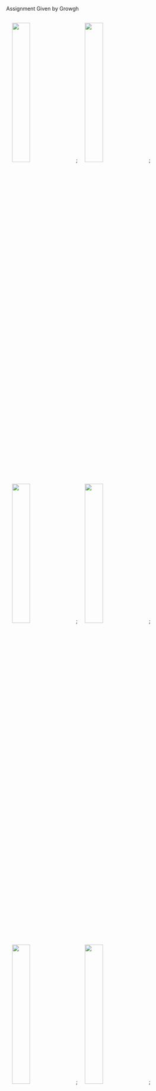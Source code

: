 Assignment Given by Growgh

<img src="https://github.com/thundra0308/Growgh-Assignment/assets/103625079/679496e3-6c52-4720-b2ca-9d5af4b83a64?raw=true" style="width: 31%;margin:16px;" />;
<img src="https://github.com/thundra0308/Growgh-Assignment/assets/103625079/03623c92-2dac-45f4-ae97-c01ba514b1ec?raw=true" style="width: 31%;margin:16px;" />;
<img src="https://github.com/thundra0308/Growgh-Assignment/assets/103625079/52dcfbb6-4881-4f02-a132-527f60ae5c66?raw=true" style="width: 31%;margin:16px;" />;
<img src="https://github.com/thundra0308/Growgh-Assignment/assets/103625079/b3a8ae07-9b20-49f1-8537-c0b4e02aaed1?raw=true" style="width: 31%;margin:16px;" />;
<img src="https://github.com/thundra0308/Growgh-Assignment/assets/103625079/01e46275-dcaa-4d95-aed6-06813b5e6144?raw=true" style="width: 31%;margin:16px;" />;
<img src="https://github.com/thundra0308/Growgh-Assignment/assets/103625079/a451a848-e31e-4908-a314-b0c38fcbd9ce?raw=true" style="width: 31%;margin:16px;" />;
